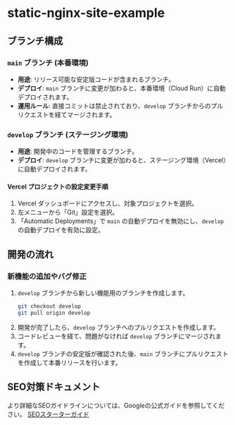 # static-nginx-site-example

## ブランチ構成

### `main` ブランチ (本番環境)
- **用途**: リリース可能な安定版コードが含まれるブランチ。
- **デプロイ**: `main` ブランチに変更が加わると、本番環境（Cloud Run）に自動デプロイされます。
- **運用ルール**: 直接コミットは禁止されており、`develop` ブランチからのプルリクエストを経てマージされます。

### `develop` ブランチ (ステージング環境)
- **用途**: 開発中のコードを管理するブランチ。
- **デプロイ**: `develop` ブランチに変更が加わると、ステージング環境（Vercel）に自動デプロイされます。

#### Vercel プロジェクトの設定変更手順
1. Vercel ダッシュボードにアクセスし、対象プロジェクトを選択。
2. 左メニューから「Git」設定を選択。
3. 「Automatic Deployments」で `main` の自動デプロイを無効にし、`develop` の自動デプロイを有効に設定。

## 開発の流れ

### 新機能の追加やバグ修正
1. `develop` ブランチから新しい機能用のブランチを作成します。
    ```zsh
    git checkout develop
    git pull origin develop
    ```
2. 開発が完了したら、`develop` ブランチへのプルリクエストを作成します。
3. コードレビューを経て、問題がなければ `develop` ブランチにマージされます。
4. `develop` ブランチの安定版が確認された後、`main` ブランチにプルリクエストを作成して本番リリースを行います。

## SEO対策ドキュメント
より詳細なSEOガイドラインについては、Googleの公式ガイドを参照してください。
[SEOスターターガイド](https://developers.google.com/search/docs/fundamentals/seo-starter-guide?hl=ja)

